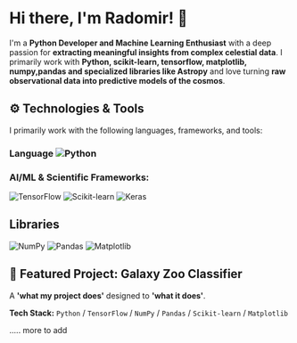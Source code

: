 # Hi there, I'm Radomir! 👋

I'm a **Python Developer and Machine Learning Enthusiast** with a deep passion for **extracting meaningful insights from complex celestial data**. I primarily work with **Python, scikit-learn, tensorflow, matplotlib, numpy,pandas and specialized libraries like Astropy** and love turning **raw observational data into predictive models of the cosmos**.

## ⚙️ Technologies & Tools

I primarily work with the following languages, frameworks, and tools:

### Language ![Python](https://img.shields.io/badge/Python-3776AB?style=for-the-badge&logo=python&logoColor=white)
### AI/ML & Scientific Frameworks:
![TensorFlow](https://img.shields.io/badge/TensorFlow-FF6F00?style=for-the-badge&logo=tensorflow&logoColor=white)
![Scikit-learn](https://img.shields.io/badge/scikit--learn-F7931E?style=flat-square&logo=scikit-learn&logoColor=white)
![Keras](https://img.shields.io/badge/-Keras-D00000?style=flat&logo=keras&logoColor=white)

## Libraries 

![NumPy](https://img.shields.io/badge/-Numpy-013243?&logo=NumPy)
![Pandas](https://img.shields.io/badge/-Pandas-333333?style=flat&logo=pandas)
![Matplotlib](https://img.shields.io/badge/-Matplotlib-000000?style=flat&logo=python)


## 🚀 Featured Project: **Galaxy Zoo Classifier**

A **'what my project does'** designed to **'what it does'**.

**Tech Stack:** `Python` / `TensorFlow` / `NumPy` / `Pandas` /  `Scikit-learn` /  `Matplotlib`

..... more to add 
